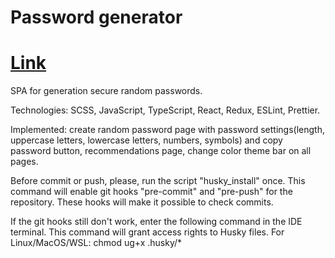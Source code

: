 # Password generator

# [Link](https://ssivenkov.github.io/Password-generator "Link")

SPA for generation secure random passwords.

Technologies: SCSS, JavaScript, TypeScript, React, Redux, ESLint, Prettier.

Implemented: create random password page with password settings(length, uppercase letters, lowercase letters, numbers, symbols) and copy password button, recommendations page, change color theme bar on all pages.

Before commit or push, please, run the script "husky_install" once. This command will enable git hooks "pre-commit" and "pre-push" for the repository. These hooks will make it possible to check commits.

If the git hooks still don't work, enter the following command in the IDE terminal. This command will grant access rights to Husky files. For Linux/MacOS/WSL: chmod ug+x .husky/*
